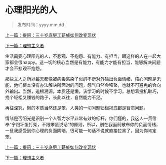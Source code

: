 # 心理阳光的人

>发布时间：yyyy.mm.dd

[上一篇：提问：三十岁底层工薪族如何改变现状](/social/article69)

[下一篇：理想主义者](/social/article71)

生活需要心理阳光的人，不悲观、不抱怨、有能力、有担当，跟这样的人在一起大家都会很happy。这一切的核心当然是有能力，有能力才能有担当，能够解决问题才会不悲观不抱怨。

那些文人之所以每天都像被病毒感染了似的不断对外输出负面情绪，核心问题是无能，他们根本没有办法解决所面对的问题，怨气自然会积聚，也就不可避免的会向外输出。当然，追根溯源，本质还是懒，该学习的时候不学习，总想着投机取巧，找个轻松又赚钱的路子，长此以往，自然能力不足。

再往深究，懒的本质当然还是笨，人类的一切问题归根揭底都是智商问题。

情绪是否阳光是识别一个人智力水平非常有效的标杆，你们懂的，我这人一贯信奉“宁跟坏蛋打架，不跟笨蛋说话”的原则，所以，别在我面前散布你的负面情绪，一旦我感受到你心理的负面阴暗，很可能一句话不说就直接拉黑了，因为你肯定笨。

[上一篇：提问：三十岁底层工薪族如何改变现状](/social/article69)  

[下一篇：理想主义者](/social/article71)

